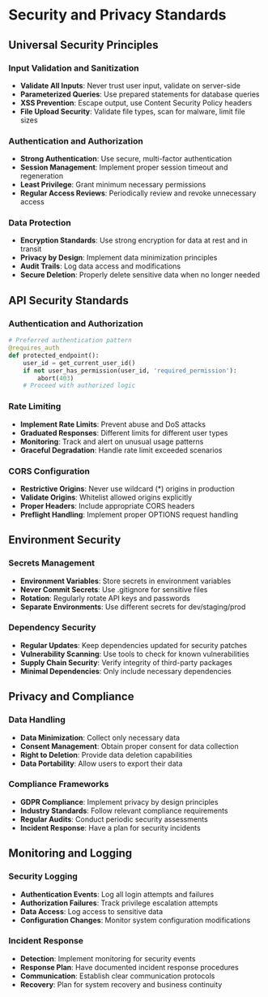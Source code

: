 # Security and Privacy Standards

## Universal Security Principles

### Input Validation and Sanitization
- **Validate All Inputs**: Never trust user input, validate on server-side
- **Parameterized Queries**: Use prepared statements for database queries
- **XSS Prevention**: Escape output, use Content Security Policy headers
- **File Upload Security**: Validate file types, scan for malware, limit file sizes

### Authentication and Authorization
- **Strong Authentication**: Use secure, multi-factor authentication
- **Session Management**: Implement proper session timeout and regeneration
- **Least Privilege**: Grant minimum necessary permissions
- **Regular Access Reviews**: Periodically review and revoke unnecessary access

### Data Protection
- **Encryption Standards**: Use strong encryption for data at rest and in transit
- **Privacy by Design**: Implement data minimization principles
- **Audit Trails**: Log data access and modifications
- **Secure Deletion**: Properly delete sensitive data when no longer needed

## API Security Standards

### Authentication and Authorization
```python
# Preferred authentication pattern
@requires_auth
def protected_endpoint():
    user_id = get_current_user_id()
    if not user_has_permission(user_id, 'required_permission'):
        abort(403)
    # Proceed with authorized logic
```

### Rate Limiting
- **Implement Rate Limits**: Prevent abuse and DoS attacks
- **Graduated Responses**: Different limits for different user types
- **Monitoring**: Track and alert on unusual usage patterns
- **Graceful Degradation**: Handle rate limit exceeded scenarios

### CORS Configuration
- **Restrictive Origins**: Never use wildcard (*) origins in production
- **Validate Origins**: Whitelist allowed origins explicitly
- **Proper Headers**: Include appropriate CORS headers
- **Preflight Handling**: Implement proper OPTIONS request handling

## Environment Security

### Secrets Management
- **Environment Variables**: Store secrets in environment variables
- **Never Commit Secrets**: Use .gitignore for sensitive files
- **Rotation**: Regularly rotate API keys and passwords
- **Separate Environments**: Use different secrets for dev/staging/prod

### Dependency Security
- **Regular Updates**: Keep dependencies updated for security patches
- **Vulnerability Scanning**: Use tools to check for known vulnerabilities
- **Supply Chain Security**: Verify integrity of third-party packages
- **Minimal Dependencies**: Only include necessary dependencies

## Privacy and Compliance

### Data Handling
- **Data Minimization**: Collect only necessary data
- **Consent Management**: Obtain proper consent for data collection
- **Right to Deletion**: Provide data deletion capabilities
- **Data Portability**: Allow users to export their data

### Compliance Frameworks
- **GDPR Compliance**: Implement privacy by design principles
- **Industry Standards**: Follow relevant compliance requirements
- **Regular Audits**: Conduct periodic security assessments
- **Incident Response**: Have a plan for security incidents

## Monitoring and Logging

### Security Logging
- **Authentication Events**: Log all login attempts and failures
- **Authorization Failures**: Track privilege escalation attempts
- **Data Access**: Log access to sensitive data
- **Configuration Changes**: Monitor system configuration modifications

### Incident Response
- **Detection**: Implement monitoring for security events
- **Response Plan**: Have documented incident response procedures
- **Communication**: Establish clear communication protocols
- **Recovery**: Plan for system recovery and business continuity
